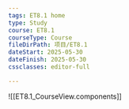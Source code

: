 ```yaml
---
tags: ET8.1 home
type: Study
course: ET8.1
courseType: Course
fileDirPath: 项目/ET8.1
dateStart: 2025-05-30
dateFinish: 2025-05-30
cssclasses: editor-full

---
```

![[ET8.1_CourseView.components]]